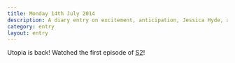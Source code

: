 ```yaml
---
title: Monday 14th July 2014
description: A diary entry on excitement, anticipation, Jessica Hyde, and chocolate raisins
category: entry
layout: entry
---
```


Utopia is back! Watched the first episode of <abbr title="Season 2">S2</abbr>!
